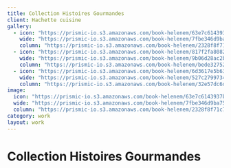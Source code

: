 ```yaml
---
title: Collection Histoires Gourmandes
client: Hachette cuisine
gallery:
  - icon: "https://prismic-io.s3.amazonaws.com/book-helenem/63e7c6143937bc3fb2789183693677e7414d23e6.jpg"
    wide: "https://prismic-io.s3.amazonaws.com/book-helenem/7fbe346d9ba75fd88ec15e391446e88a90e0211f.jpg"
    column: "https://prismic-io.s3.amazonaws.com/book-helenem/2328f8f71c72210e67c934aaee1dd1b747d08aef.jpg"
  - icon: "https://prismic-io.s3.amazonaws.com/book-helenem/817f2fa80823864250e103e0621e37c597ec874e.jpg"
    wide: "https://prismic-io.s3.amazonaws.com/book-helenem/9b06d28ac2b83ddc291d07e8e348bfdc248cb8a6.jpg"
    column: "https://prismic-io.s3.amazonaws.com/book-helenem/bede3275273861d5f4d865ed62079c298165dc3d.jpg"
  - icon: "https://prismic-io.s3.amazonaws.com/book-helenem/6d3617e5b63c01357c7691ca13b1499cbd30eb63.jpg"
    wide: "https://prismic-io.s3.amazonaws.com/book-helenem/527c27997340ecb8d9346f3b3748cf89053f9f8a.jpg"
    column: "https://prismic-io.s3.amazonaws.com/book-helenem/32e57dc6d78d3055e350a7eea6049c6c89ccff87.jpg"
image:
  icon: "https://prismic-io.s3.amazonaws.com/book-helenem/63e7c6143937bc3fb2789183693677e7414d23e6.jpg"
  wide: "https://prismic-io.s3.amazonaws.com/book-helenem/7fbe346d9ba75fd88ec15e391446e88a90e0211f.jpg"
  column: "https://prismic-io.s3.amazonaws.com/book-helenem/2328f8f71c72210e67c934aaee1dd1b747d08aef.jpg"
category: work
layout: work
---
```

# Collection Histoires Gourmandes
